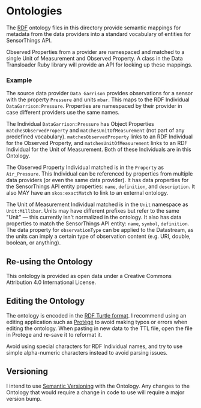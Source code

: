 # Ontologies

The [RDF][] ontology files in this directory provide semantic mappings for metadata from the data providers into a standard vocabulary of entities for SensorThings API.

Observed Properties from a provider are namespaced and matched to a single Unit of Measurement and Observed Property. A class in the Data Transloader Ruby library will provide an API for looking up these mappings.

[RDF]: https://en.wikipedia.org/wiki/Resource_Description_Framework

### Example

The source data provider `Data Garrison` provides observations for a sensor with the property `Pressure` and units `mbar`. This maps to the RDF Individual `DataGarrison:Pressure`. Properties are namespaced by their provider in case different providers use the same names.

The Individual `DataGarrison:Pressure` has Object Properties `matchesObservedProperty` and `matchesUnitOfMeasurement` (not part of any predefined vocabulary). `matchesObservedProperty` links to an RDF Individual for the Observed Property, and `matchesUnitOfMeasurement` links to an RDF Individual for the Unit of Measurement. Both of these Individuals are in this Ontology.

The Observed Property Individual matched is in the `Property` as `Air_Pressure`. This Individual can be referenced by properties from multiple data providers (or even the same data provider). It has data properties for the SensorThings API entity properties: `name`, `definition`, and `description`. It also MAY have an `skos:exactMatch` to link to an external ontology.

The Unit of Measurement Individual matched is in the `Unit` namespace as `Unit:Millibar`. Units may have different prefixes but refer to the same "Unit" — this currently isn't normalized in the ontology. It also has data properties to match the SensorThings API entity: `name`, `symbol`, `definition`. The data property for `observationType` can be applied to the Datastream, as the units can imply a certain type of observation content (e.g. URI, double, boolean, or anything).

## Re-using the Ontology

This ontology is provided as open data under a Creative Commons Attribution 4.0 International License.

## Editing the Ontology

The ontology is encoded in the [RDF Turtle format][Turtle]. I recommend using an editing application such as [Protégé][Protege] to avoid making typos or errors when editing the ontology. When pasting in new data to the TTL file, open the file in Protege and re-save it to reformat it.

Avoid using special characters for RDF Individual names, and try to use simple alpha-numeric characters instead to avoid parsing issues.

[Protege]: https://protege.stanford.edu
[Turtle]: https://en.wikipedia.org/wiki/Turtle_(syntax)

## Versioning

I intend to use [Semantic Versioning][semver] with the Ontology. Any changes to the Ontology that would require a change in code to use will require a major version bump.

[semver]: https://semver.org
